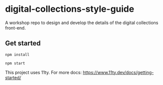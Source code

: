 # digital-collections-style-guide

A workshop repo to design and develop the details of the digital collections front-end.

## Get started

```
npm install
```

```
npm start
```

This project uses 11ty. For more docs:
https://www.11ty.dev/docs/getting-started/

